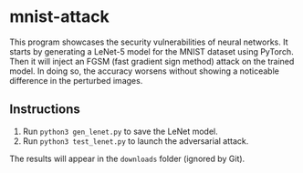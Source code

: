 # mnist-attack
This program showcases the security vulnerabilities of neural networks. It starts by generating a LeNet-5 model for the MNIST dataset using PyTorch. Then it will inject an FGSM (fast gradient sign method) attack on the trained model. In doing so, the accuracy worsens without showing a noticeable difference in the perturbed images.

## Instructions
1. Run `python3 gen_lenet.py` to save the LeNet model.
2. Run `python3 test_lenet.py` to launch the adversarial attack.

The results will appear in the `downloads` folder (ignored by Git).
